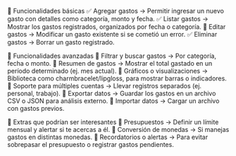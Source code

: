 🔹 Funcionalidades básicas
✅ Agregar gastos → Permitir ingresar un nuevo gasto con detalles como categoría, monto y fecha.
✅ Listar gastos → Mostrar los gastos registrados, organizados por fecha o categoría.
🎯 Editar gastos → Modificar un gasto existente si se cometió un error.
✅ Eliminar gastos → Borrar un gasto registrado.

🔹 Funcionalidades avanzadas
🚀 Filtrar y buscar gastos → Por categoría, fecha o monto.
🚀 Resumen de gastos → Mostrar el total gastado en un período determinado (ej. mes actual).
🚀 Gráficos o visualizaciones → Biblioteca como charmbracelet/lipgloss, para mostrar barras o indicadores.
🚀 Soporte para múltiples cuentas → Llevar registros separados (ej. personal, trabajo).
🚀 Exportar datos → Guardar los gastos en un archivo CSV o JSON para análisis externo.
🚀 Importar datos → Cargar un archivo con gastos previos.

🔹 Extras que podrían ser interesantes
🎯 Presupuestos → Definir un límite mensual y alertar si te acercas a él.
🎯 Conversión de monedas → Si manejas gastos en distintas monedas.
🎯 Recordatorios o alertas → Para evitar sobrepasar el presupuesto o registrar gastos pendientes.
